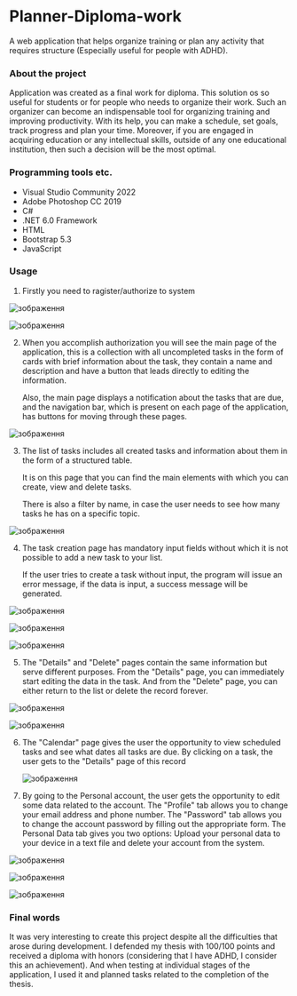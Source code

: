 # Planner-Diploma-work 
A web application that helps organize training or plan any activity that requires structure (Especially useful for people with ADHD). 

### About the project
Application was created as a final work for diploma. This solution os so useful for students or for people who needs to organize their work. Such an organizer can become an indispensable tool for organizing training and improving productivity. 
With its help, you can make a schedule, set goals, track progress and plan your time. Moreover, if you are engaged in acquiring education or any intellectual skills, outside of any one educational institution, then such a decision will be the most optimal.

### Programming tools etc.
<ul>
<li>Visual Studio Community 2022</li>
<li>Adobe Photoshop CC 2019 </li>
<li>C#</li>
<li>.NET 6.0 Framework</li>
<li>HTML</li>
<li>Bootstrap 5.3</li>
<li>JavaScript  </li>
</ul>

### Usage
1. Firstly you need to ragister/authorize to system

![зображення](https://github.com/elsyfeed/Planner-Diploma-work-/assets/86188173/15ef121b-e55f-426d-ba10-bcbe1a96ef9f)

![зображення](https://github.com/elsyfeed/Planner-Diploma-work-/assets/86188173/6f7b2f67-64d6-478b-807e-5039b7cea6af)

2. When you accomplish authorization you will see the main page of the application, this is a collection with all uncompleted tasks in the form of cards with brief information about the task, they contain a name and description and have a button that leads directly to editing the information.

   Also, the main page displays a notification about the tasks that are due, and the navigation bar, which is present on each page of the application, has buttons for moving through these pages.

![зображення](https://github.com/elsyfeed/Planner-Diploma-work-/assets/86188173/a7d0a086-7d2f-467c-aced-2584661b600c)

3. The list of tasks includes all created tasks and information about them in the form of a structured table.

   It is on this page that you can find the main elements with which you can create, view and delete tasks.

   There is also a filter by name, in case the user needs to see how many tasks he has on a specific topic.

![зображення](https://github.com/elsyfeed/Planner-Diploma-work-/assets/86188173/2551686f-e8c6-48c0-becf-253c79c2a6c2)

4. The task creation page has mandatory input fields without which it is not possible to add a new task to your list.

   If the user tries to create a task without input, the program will issue an error message, if the data is input, a success message will be generated.

![зображення](https://github.com/elsyfeed/Planner-Diploma-work-/assets/86188173/0a170b80-17fb-47d1-932c-4aaa30237268)

![зображення](https://github.com/elsyfeed/Planner-Diploma-work-/assets/86188173/8c448747-e713-4f8d-bdd3-7d7e398ec608)

![зображення](https://github.com/elsyfeed/Planner-Diploma-work-/assets/86188173/60e29d65-cf66-468f-8735-ec0ed0513bc3)

5. The "Details" and "Delete" pages contain the same information but serve different purposes.
   From the "Details" page, you can immediately start editing the data in the task.
   And from the "Delete" page, you can either return to the list or delete the record forever.

![зображення](https://github.com/elsyfeed/Planner-Diploma-work-/assets/86188173/234afbb6-e30b-49b4-ab99-def2bb7125dd)

![зображення](https://github.com/elsyfeed/Planner-Diploma-work-/assets/86188173/11122478-1684-445d-a540-50db768bf1a1)

6. The "Calendar" page gives the user the opportunity to view scheduled tasks and see what dates all tasks are due. By clicking on a task, the user gets to the "Details" page of this record

   ![зображення](https://github.com/elsyfeed/Planner-Diploma-work-/assets/86188173/86dd3323-0485-4108-8fde-8f3d1595d868)

7. By going to the Personal account, the user gets the opportunity to edit some data related to the account. The "Profile" tab allows you to change your email address and phone number.
   The "Password" tab allows you to change the account password by filling out the appropriate form.
   The Personal Data tab gives you two options: Upload your personal data to your device in a text file and delete your account from the system.

![зображення](https://github.com/elsyfeed/Planner-Diploma-work-/assets/86188173/2fc6f2cc-9e53-474e-b379-939ddb1c69b4)

![зображення](https://github.com/elsyfeed/Planner-Diploma-work-/assets/86188173/7d2d6aad-6b5b-4902-907d-b5d763df41af)

![зображення](https://github.com/elsyfeed/Planner-Diploma-work-/assets/86188173/5dee4bc4-bd23-4108-8937-94256866db16)

### Final words

It was very interesting to create this project despite all the difficulties that arose during development. I defended my thesis with 100/100 points and received a diploma with honors (considering that I have ADHD, I consider this an achievement). And when testing at individual stages of the application, I used it and planned tasks related to the completion of the thesis.
